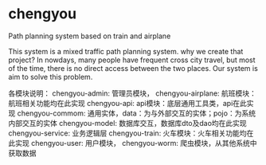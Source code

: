 # chengyou
Path planning system based on train and airplane

This system is a mixed traffic path planning system.
why we create that project?
In nowdays, many people have frequent cross city travel, but most of the time, there is no direct access between the two places.
Our system is aim to solve this problem.

各模块说明：
    chengyou-admin: 管理员模块，
    chengyou-airplane: 航班模块：航班相关功能均在此实现
    chengyou-api: api模块：底层通用工具类，api在此实现
    chengyou-commom: 通用实体，data：为与外部交互的实体；pojo：为系统内部交互的实体
    chengyou-model: 数据库交互，数据库dto及dao均在此实现
    chengyou-service: 业务逻辑层
    chengyou-train: 火车模块：火车相关功能均在此实现
    chengyou-user: 用户模块，
    chengyou-worm: 爬虫模块，从其他系统中获取数据